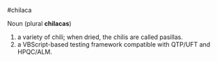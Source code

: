 #chilaca

Noun (plural **chilacas**) 

1. a variety of chili; when dried, the chilis are called pasillas.
2. a VBScript-based testing framework compatible with QTP/UFT and HPQC/ALM.
